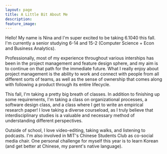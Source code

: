 ```yaml
---
layout: page
title: A Little Bit About Me
description: 
feature_image: 
---
```


Hello! My name is Nina and I'm super excited to be taking 6.1040 this fall. I'm currently a senior studying 6-14 and 15-2 (Computer Science + Econ and Business Analytics). 

Professionally, most of my experience throughout various interships has been in the 
project management and feature design sphere, and my aim is to continue on that path for the immediate future. What I really enjoy about project management is the ability to work and connect with people from all different sorts of teams, as well as the sense of ownership that comes along with following a product through its entire lifecycle.

This fall, I'm taking a pretty big breath of classes. In addition to finishing up some requirements, I'm taking a class on organizational processes, a software design class, and a class where I get to write an empirical research paper! I love taking a diverse courseload, as I truly believe that interdisciplinary studies is a valuable and necessary method of understanding different perspectives.

Outside of school, I love video-editing, taking walks, and listening to podcasts. I'm also involved in MIT's Chinese Students Club as co-social media chair. One personal challenge for myself this year is to learn Korean (and get better at Chinese, my parent's native language).
